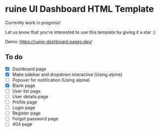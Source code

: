 # ruine UI Dashboard HTML Template

Currently work in progress!

Let us know that you're interested to use this template by giving it a star :)

Demo:
https://ruine-dashboard.pages.dev/

## To do

- [x] Dashboard page
- [x] Make sidebar and dropdown interactive (Using alpine)
- [ ] Popover for notification (Using alpine)
- [x] Blank page
- [ ] User list page
- [ ] User details page
- [ ] Profile page
- [ ] Login page
- [ ] Register page
- [ ] Forgot password page
- [ ] 404 page
